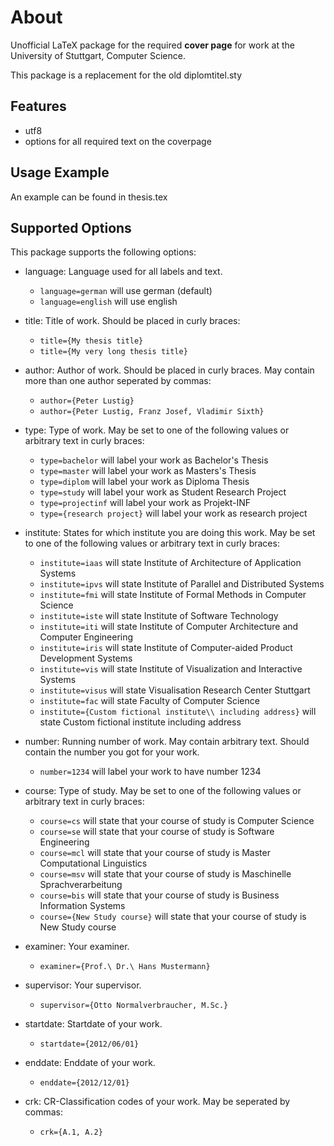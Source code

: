 # About

Unofficial LaTeX package for the required **cover page** for work at the University of Stuttgart, Computer Science.

This package is a replacement for the old diplomtitel.sty

## Features

- utf8 
- options for all required text on the coverpage

## Usage Example

An example can be found in thesis.tex 

## Supported Options

This package supports the following options:

- language: Language used for all labels and text.
	- `language=german` will use german (default)
	- `language=english` will use english

- title: Title of work. Should be placed in curly braces:

	- `title={My thesis title}`
	- `title={My very long thesis title}`

- author: Author of work. Should be placed in curly braces. May contain more than one author seperated by commas:
	- `author={Peter Lustig}`
	- `author={Peter Lustig, Franz Josef, Vladimir Sixth}`

- type: Type of work. May be set to one of the following values or arbitrary text in curly braces:
	- `type=bachelor` will label your work as Bachelor's Thesis
	- `type=master` will label your work as Masters's Thesis
	- `type=diplom` will label your work as Diploma Thesis
	- `type=study` will label your work as Student Research Project
	- `type=projectinf` will label your work as Projekt-INF
	- `type={research project}` will label your work as research project
	
- institute: States for which institute you are doing this work. May be set to one of the following values or arbitrary text in curly braces:
	- `institute=iaas` will state Institute of Architecture of Application Systems
	- `institute=ipvs` will state Institute of Parallel and Distributed Systems
	- `institute=fmi` will state Institute of Formal Methods in Computer Science
	- `institute=iste` will state Institute of Software Technology
	- `institute=iti` will state Institute of Computer Architecture and Computer Engineering
	- `institute=iris` will state Institute of Computer-aided Product Development Systems
	- `institute=vis` will state Institute of Visualization and Interactive Systems
	- `institute=visus` will state Visualisation Research Center Stuttgart
	- `institute=fac` will state Faculty of Computer Science
	- `institute={Custom fictional institute\\ including address}` will state Custom fictional institute including address

- number: Running number of work. May contain arbitrary text. Should contain the number you got for your work.
	- `number=1234` will label your work to have number 1234

- course: Type of study. May be set to one of the following values or arbitrary text in curly braces:
	- `course=cs` will state that your course of study is Computer Science
	- `course=se` will state that your course of study is Software Engineering
	- `course=mcl` will state that your course of study is Master Computational Linguistics
	- `course=msv` will state that your course of study is Maschinelle Sprachverarbeitung
	- `course=bis` will state that your course of study is Business Information Systems
	- `course={New Study course}` will state that your course of study is New Study course

- examiner: Your examiner. 
	- `examiner={Prof.\ Dr.\ Hans Mustermann}`

- supervisor: Your supervisor.
	- `supervisor={Otto Normalverbraucher, M.Sc.}`

- startdate: Startdate of your work.
	- `startdate={2012/06/01}`

- enddate: Enddate of your work.	
	- `enddate={2012/12/01}`

- crk: CR-Classification codes of your work. May be seperated by commas:
	- `crk={A.1, A.2}`





